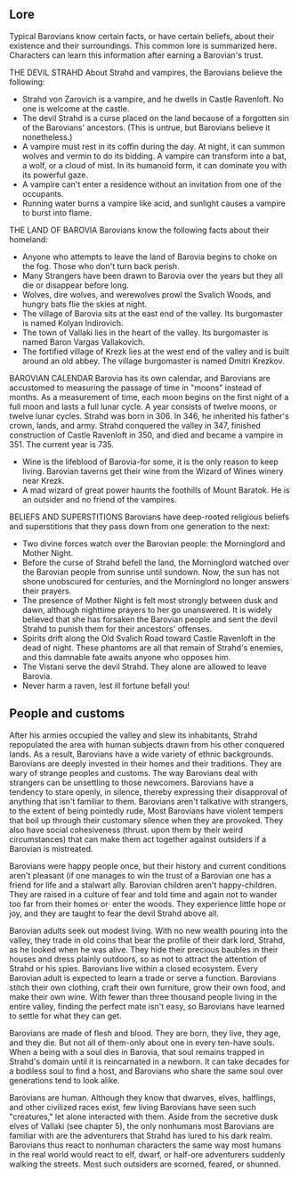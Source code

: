 ## Lore
Typical Barovians know certain facts, or have certain beliefs, about their existence and their surroundings. This common lore is summarized here. Characters can learn this information after earning a Barovian's trust.

THE DEVIL STRAHD
About Strahd and vampires, the Barovians believe the following:
* Strahd von Zarovich is a vampire, and he dwells in Castle Ravenloft. No one is welcome at the castle.
* The devil Strahd is a curse placed on the land because of a forgotten sin of the Barovians' ancestors. (This is untrue, but Barovians believe it nonetheless.)
* A vampire must rest in its coffin during the day. At night, it can summon wolves and vermin to do its bidding. A vampire can transform into a bat, a wolf, or a cloud of mist. In its humanoid form, it can dominate you with its powerful gaze.
* A vampire can't enter a residence without an invitation from one of the occupants. 
* Running water burns a vampire like acid, and sunlight causes a vampire to burst into flame.

THE LAND OF BAROVIA
Barovians know the following facts about their homeland:
* Anyone who attempts to leave the land of Barovia begins to choke on the fog. Those who don't turn back perish.
* Many Strangers have been drawn to Barovia over the years but they all die or disappear before long.
* Wolves, dire wolves, and werewolves prowl the Svalich Woods, and hungry bats flie the skies at night.
* The village of Barovia sits at the east end of the valley. Its burgomaster is named Kolyan Indirovich.
* The town of Vallaki lies in the heart of the valley. Its burgomaster is named Baron Vargas Vallakovich.
* The fortified village of Krezk lies at the west end of the valley and is built around an old abbey. The village burgomaster is named Dmitri Krezkov.

BAROVIAN CALENDAR
Barovia has its own calendar, and Barovians are accustomed to measuring the passage of time in "moons" instead of months. As a measurement of time, each moon begins on the first night of a full moon and lasts a full lunar cycle. A year consists of twelve moons, or twelve lunar cycles.
Strahd was born in 306. In 346, he inherited his father's crown, lands, and army. Strahd conquered the valley in 347, finished construction of Castle Ravenloft in 350, and died and became a vampire in 351. The current year is 735.

* Wine is the lifeblood of Barovia-for some, it is the only reason to keep living. Barovian taverns get their wine from the Wizard of Wines winery near Krezk.
* A mad wizard of great power haunts the foothills of Mount Baratok. He is an outsider and no friend of the vampires.

BELIEFS AND SUPERSTITIONS
Barovians have deep-rooted religious beliefs and superstitions that they pass down from one generation to the next:
* Two divine forces watch over the Barovian people: the Morninglord and Mother Night.
* Before the curse of Strahd befell the land, the Morninglord watched over the Barovian people from sunrise until sundown. Now, the sun has not shone unobscured for centuries, and the Morninglord no longer answers their prayers.
* The presence of Mother Night is felt most strongly between dusk and dawn, although nighttime prayers to her go unanswered. It is widely believed that she has forsaken the Barovian people and sent the devil Strahd to punish them for their ancestors' offenses.
* Spirits drift along the Old Svalich Road toward Castle Ravenloft in the dead of night. These phantoms are all that remain of Strahd's enemies, and this damnable fate awaits anyone who opposes him.
* The Vistani serve the devil Strahd. They alone are allowed to leave Barovia.
* Never harm a raven, lest ill fortune befall you!
## People and customs
After his armies occupied the valley and slew its inhabitants, Strahd repopulated the area with human subjects drawn from his other conquered lands. As a result, Barovians have a wide variety of ethnic backgrounds. Barovians are deeply invested in their homes and their traditions. They are wary of strange peoples and customs. The way Barovians deal with strangers can be unsettling to those newcomers. Barovians have a tendency to stare openly, in silence, thereby expressing their disapproval of anything that isn't familiar to them. Barovians aren't talkative with strangers, to the extent of being pointedly rude, Most Barovians have violent tempers that boil up through their customary silence when they are provoked. They also have social cohesiveness (thrust. upon them by their weird circumstances) that can make them act together against outsiders if a Barovian is mistreated.

Barovians were happy people once, but their history and current conditions aren't pleasant (if one manages to win the trust of a Barovian one has a friend for life and a stalwart ally. Barovian children aren't happy-children. They are raised in a culture of fear and told time and again not to wander too far from their homes or· enter the woods. They experience little hope or joy, and they are taught to fear the devil Strahd above all.

Barovian adults seek out modest living. With no new wealth pouring into the valley, they trade in old coins that bear the profile of their dark lord, Strahd, as he looked when he was alive. They hide their precious baubles in their houses and dress plainly outdoors, so as not to attract the attention of Strahd or his spies. Barovians live within a closed ecosystem. Every Barovian adult is expected to learn a trade or serve a function. Barovians stitch their own clothing, craft their own furniture, grow their own food, and make their own wine. With fewer than three thousand people living in the entire valley, finding the perfect mate isn't easy, so Barovians have learned to settle for what they can get.

Barovians are made of flesh and blood. They are born, they live, they age, and they die. But not all of them-only about one in every ten-have souls. When a being with a soul dies in Barovia, that soul remains trapped in Strahd's domain until it is reincarnated in a newborn. It can take decades for a bodiless soul to find a host, and Barovians who share the same soul over generations tend to look alike.

Barovians are human. Although they know that dwarves, elves, halflings, and other civilized races exist, few living Barovians have seen such "creatures," let alone interacted with them. Aside from the secretive dusk elves of Vallaki (see chapter 5), the only nonhumans most Barovians are familiar with are the adventurers that Strahd has lured to his dark realm. Barovians thus react to nonhuman characters the same way most humans in the real world would react to elf, dwarf, or half-ore adventurers suddenly walking the streets. Most such outsiders are scorned, feared, or shunned.

